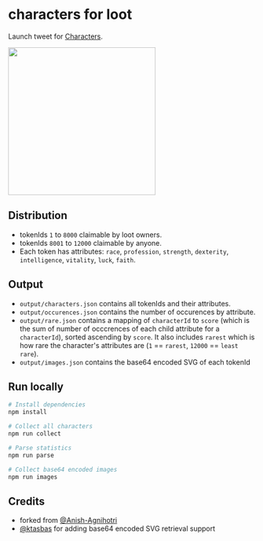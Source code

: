# characters for loot

Launch tweet for [Characters](https://twitter.com/LootCharacters/status/1432857732512681984).

<img src="https://pbs.twimg.com/media/E-KuA8XWQAAnKKW?format=png&name=900x900" width="300">

## Distribution

- tokenIds `1` to `8000` claimable by loot owners.
- tokenIds `8001` to `12000` claimable by anyone.
- Each token has attributes: `race`, `profession`, `strength`, `dexterity`, `intelligence`, `vitality`, `luck`, `faith`.

## Output

- `output/characters.json` contains all tokenIds and their attributes.
- `output/occurences.json` contains the number of occurences by attribute.
- `output/rare.json` contains a mapping of `characterId` to `score` (which is the sum of number of occcrences of each child attribute for a `characterId`), sorted ascending by `score`. It also includes `rarest` which is how rare the character's attributes are (`1` == `rarest`, `12000` == `least rare`).
- `output/images.json` contains the base64 encoded SVG of each tokenId

## Run locally

```bash
# Install dependencies
npm install

# Collect all characters
npm run collect

# Parse statistics
npm run parse

# Collect base64 encoded images
npm run images
```

## Credits

- forked from [@Anish-Agnihotri](https://github.com/Anish-Agnihotri/dhof-loot)
- [@ktasbas](https://github.com/ktasbas) for adding base64 encoded SVG retrieval support
